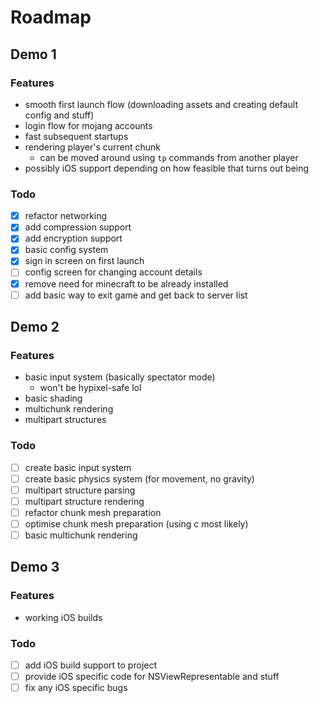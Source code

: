 # Roadmap

## Demo 1

### Features

- smooth first launch flow (downloading assets and creating default config and stuff)
- login flow for mojang accounts
- fast subsequent startups
- rendering player's current chunk
  - can be moved around using ```tp``` commands from another player
- possibly iOS support depending on how feasible that turns out being

### Todo

- [x] refactor networking
- [x] add compression support
- [x] add encryption support
- [x] basic config system
- [x] sign in screen on first launch
- [ ] config screen for changing account details
- [x] remove need for minecraft to be already installed
- [ ] add basic way to exit game and get back to server list

## Demo 2

### Features

- basic input system (basically spectator mode)
  - won't be hypixel-safe lol
- basic shading
- multichunk rendering
- multipart structures

### Todo

- [ ] create basic input system
- [ ] create basic physics system (for movement, no gravity)
- [ ] multipart structure parsing
- [ ] multipart structure rendering
- [ ] refactor chunk mesh preparation
- [ ] optimise chunk mesh preparation (using c most likely)
- [ ] basic multichunk rendering

## Demo 3

### Features

- working iOS builds

### Todo

- [ ] add iOS build support to project
- [ ] provide iOS specific code for NSViewRepresentable and stuff
- [ ] fix any iOS specific bugs